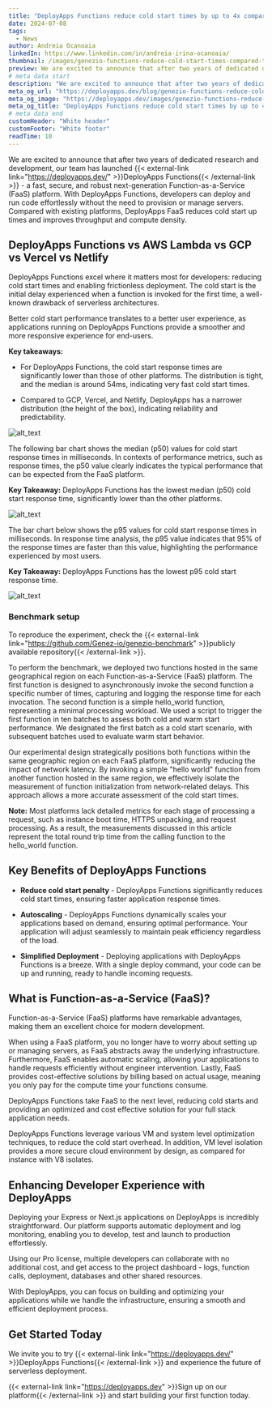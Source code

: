 ```yaml
---
title: "DeployApps Functions reduce cold start times by up to 4x compared to AWS Lambda"
date: 2024-07-08
tags:
  - News
author: Andreia Ocanoaia
linkedIn: https://www.linkedin.com/in/andreia-irina-ocanoaia/
thumbnail: /images/genezio-functions-reduce-cold-start-times-compared-to-Lambda.webp
preview: We are excited to announce that after two years of dedicated development, our team has launched DeployApps Functions
# meta data start
description: "We are excited to announce that after two years of dedicated development, our team has launched DeployApps Functions"
meta_og_url: "https://deployapps.dev/blog/genezio-functions-reduce-cold-start-times/"
meta_og_image: "https://deployapps.dev/images/genezio-functions-reduce-cold-start-times-compared-to-Lambda.webp"
meta_og_title: "DeployApps Functions reduce cold start times by up to 4x compared to AWS Lambda"
# meta data end
customHeader: "White header"
customFooter: "White footer"
readTime: 10
---
```


We are excited to announce that after two years of dedicated research and development, our team has launched {{< external-link link="https://deployapps.dev/" >}}DeployApps Functions{{< /external-link >}} - a fast, secure, and robust next-generation Function-as-a-Service (FaaS) platform. With DeployApps Functions, developers can deploy and run code effortlessly without the need to provision or manage servers. Compared with existing platforms, DeployApps FaaS reduces cold start up times and improves throughput and compute density.

## DeployApps Functions vs AWS Lambda vs GCP vs Vercel vs Netlify

DeployApps Functions excel where it matters most for developers: reducing cold start times and enabling frictionless deployment. The cold start is the initial delay experienced when a function is invoked for the first time, a well-known drawback of serverless architectures.

Better cold start performance translates to a better user experience, as applications running on DeployApps Functions provide a smoother and more responsive experience for end-users.

**Key takeaways:**

- For DeployApps Functions, the cold start response times are significantly lower than those of other platforms. The distribution is tight, and the median is around 54ms, indicating very fast cold start times.

- Compared to GCP, Vercel, and Netlify, DeployApps has a narrower distribution (the height of the box), indicating reliability and predictability.

![alt_text](/posts/genezioFunctions2.webp)

The following bar chart shows the median (p50) values for cold start response times in milliseconds. In contexts of performance metrics, such as response times, the p50 value clearly indicates the typical performance that can be expected from the FaaS platform.

**Key Takeaway:** DeployApps Functions has the lowest median (p50) cold start response time, significantly lower than the other platforms.

![alt_text](/posts/genezioFunctions3.webp)

The bar chart below shows the p95 values for cold start response times in milliseconds. In response time analysis, the p95 value indicates that 95% of the response times are faster than this value, highlighting the performance experienced by most users.

**Key Takeaway:** DeployApps Functions has the lowest p95 cold start response time.

![alt_text](/posts/genezioFunctions1.webp)

### Benchmark setup

To reproduce the experiment, check the {{< external-link link="https://github.com/Genez-io/genezio-benchmark" >}}publicly available repository{{< /external-link >}}.

To perform the benchmark, we deployed two functions hosted in the same geographical region on each Function-as-a-Service (FaaS) platform. The first function is designed to asynchronously invoke the second function a specific number of times, capturing and logging the response time for each invocation. The second function is a simple hello_world function, representing a minimal processing workload.
We used a script to trigger the first function in ten batches to assess both cold and warm start performance. We designated the first batch as a cold start scenario, with subsequent batches used to evaluate warm start behavior.

Our experimental design strategically positions both functions within the same geographic region on each FaaS platform, significantly reducing the impact of network latency. By invoking a simple "hello world" function from another function hosted in the same region, we effectively isolate the measurement of function initialization from network-related delays. This approach allows a more accurate assessment of the cold start times.

**Note:** Most platforms lack detailed metrics for each stage of processing a request, such as instance boot time, HTTPS unpacking, and request processing. As a result, the measurements discussed in this article represent the total round trip time from the calling function to the hello_world function.

## Key Benefits of DeployApps Functions

- **Reduce cold start penalty** - DeployApps Functions significantly reduces cold start times, ensuring faster application response times.

- **Autoscaling** - DeployApps Functions dynamically scales your applications based on demand, ensuring optimal performance. Your application will adjust seamlessly to maintain peak efficiency regardless of the load.

- **Simplified Deployment** - Deploying applications with DeployApps Functions is a breeze. With a single deploy command, your code can be up and running, ready to handle incoming requests.

## What is Function-as-a-Service (FaaS)?

Function-as-a-Service (FaaS) platforms have remarkable advantages, making them an excellent choice for modern development.

When using a FaaS platform, you no longer have to worry about setting up or managing servers, as FaaS abstracts away the underlying infrastructure. Furthermore, FaaS enables automatic scaling, allowing your applications to handle requests efficiently without engineer intervention. Lastly, FaaS provides cost-effective solutions by billing based on actual usage, meaning you only pay for the compute time your functions consume.

DeployApps Functions take FaaS to the next level, reducing cold starts and providing an optimized and cost effective solution for your full stack application needs.

DeployApps Functions leverage various VM and system level optimization techniques, to reduce the cold start overhead. In addition, VM level isolation provides a more secure cloud environment by design, as compared for instance with V8 isolates.

## Enhancing Developer Experience with DeployApps

Deploying your Express or Next.js applications on DeployApps is incredibly straightforward. Our platform supports automatic deployment and log monitoring, enabling you to develop, test and launch to production effortlessly.

Using our Pro license, multiple developers can collaborate with no additional cost, and get access to the project dashboard - logs, function calls, deployment, databases and other shared resources.

With DeployApps, you can focus on building and optimizing your applications while we handle the infrastructure, ensuring a smooth and efficient deployment process.

## Get Started Today

We invite you to try {{< external-link link="https://deployapps.dev/" >}}DeployApps Functions{{< /external-link >}} and experience the future of serverless deployment.

{{< external-link link="https://deployapps.dev" >}}Sign up on our platform{{< /external-link >}} and start building your first function today.

